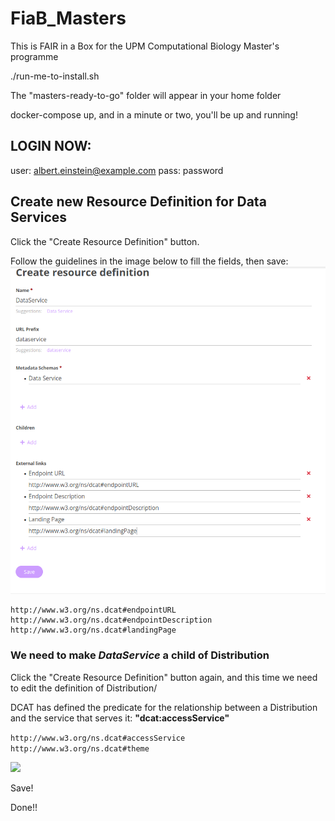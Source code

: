 # FiaB_Masters

This is FAIR in a Box for the UPM Computational Biology Master's programme

./run-me-to-install.sh

The "masters-ready-to-go" folder will appear in your home folder

docker-compose up, and in a minute or two, you'll be up and running!

## LOGIN NOW:

user:  albert.einstein@example.com
pass:  password

## Create new Resource Definition for Data Services

Click the "Create Resource Definition" button.

Follow the guidelines in the image below to fill the fields, then save:
![](./images/create-dataservice-resource.png)

```
http://www.w3.org/ns.dcat#endpointURL
http://www.w3.org/ns.dcat#endpointDescription
http://www.w3.org/ns.dcat#landingPage
````


### We need to **make _DataService_ a child of Distribution**

Click the "Create Resource Definition" button again, and this time we need to edit the definition of Distribution/

DCAT has defined the predicate for the relationship between a Distribution and the service that serves it:  **"dcat:accessService"**   

`http://www.w3.org/ns.dcat#accessService`
`http://www.w3.org/ns.dcat#theme`

![](images/add-child-distribution.png)

Save!


Done!!
